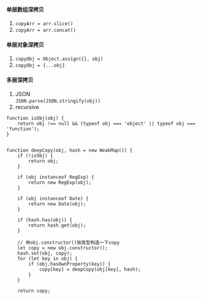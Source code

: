 #### 单层数组深拷贝
1. ```copyArr = arr.slice()``` 
2. ```copyArr = arr.concat()```  

#### 单层对象深拷贝 
1. ```copyObj = Object.assign({}, obj)```   
2. ```copyObj = {...obj}```   

#### 多层深拷贝  
1. JSON  
```JSON.parse(JSON.stringify(obj))```
2. recursive
```
function isObj(obj) {
	return obj !== null && (typeof obj === 'object' || typeof obj === 'function');
}


function deepCopy(obj, hash = new WeakMap()) {
	if (!isObj) {
		return obj;
	}

	if (obj instanceof RegExp) {
		return new RegExp(obj);
	}

	if (obj instanceof Date) {
		return new Date(obj);
	}

	if (hash.has(obj)) {
		return hash.get(obj);
	}

	// 用obj.constructor()按类型构造一下copy
	let copy = new obj.constructor();
	hash.set(obj, copy);
	for (let key in obj) {
		if (obj.hasOwnProperty(key)) {
			copy[key] = deepCopy(obj[key], hash);
		}
	}

	return copy;
``` 
